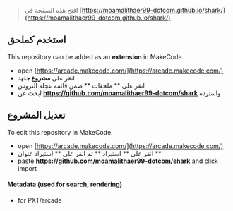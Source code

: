  


> افتح هذه الصفحة في [https://moamalithaer99-dotcom.github.io/shark/](https://moamalithaer99-dotcom.github.io/shark/)

## استخدم كملحق

This repository can be added as an **extension** in MakeCode.

* open [https://arcade.makecode.com/](https://arcade.makecode.com/)
* انقر على **مشروع جديد**
* انقر على ** ملحقات ** ضمن قائمة عجلة التروس
* ابحث عن **https://github.com/moamalithaer99-dotcom/shark** واسترده

## تعديل المشروع

To edit this repository in MakeCode.

* open [https://arcade.makecode.com/](https://arcade.makecode.com/)
* انقر على ** استيراد ** ثم انقر على ** استيراد عنوان **
* paste **https://github.com/moamalithaer99-dotcom/shark** and click import

#### Metadata (used for search, rendering)

* for PXT/arcade
<script src="https://makecode.com/gh-pages-embed.js"></script><script>makeCodeRender("{{ site.makecode.home_url }}", "{{ site.github.owner_name }}/{{ site.github.repository_name }}");</script>

